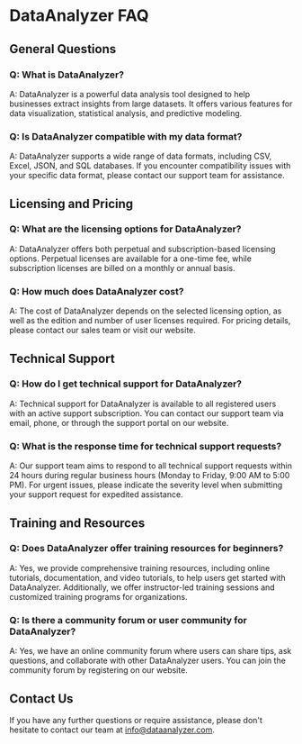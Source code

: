 # DataAnalyzer FAQ

## General Questions

### Q: What is DataAnalyzer?

A: DataAnalyzer is a powerful data analysis tool designed to help businesses extract insights from large datasets. It offers various features for data visualization, statistical analysis, and predictive modeling.

### Q: Is DataAnalyzer compatible with my data format?

A: DataAnalyzer supports a wide range of data formats, including CSV, Excel, JSON, and SQL databases. If you encounter compatibility issues with your specific data format, please contact our support team for assistance.

## Licensing and Pricing

### Q: What are the licensing options for DataAnalyzer?

A: DataAnalyzer offers both perpetual and subscription-based licensing options. Perpetual licenses are available for a one-time fee, while subscription licenses are billed on a monthly or annual basis.

### Q: How much does DataAnalyzer cost?

A: The cost of DataAnalyzer depends on the selected licensing option, as well as the edition and number of user licenses required. For pricing details, please contact our sales team or visit our website.

## Technical Support

### Q: How do I get technical support for DataAnalyzer?

A: Technical support for DataAnalyzer is available to all registered users with an active support subscription. You can contact our support team via email, phone, or through the support portal on our website.

### Q: What is the response time for technical support requests?

A: Our support team aims to respond to all technical support requests within 24 hours during regular business hours (Monday to Friday, 9:00 AM to 5:00 PM). For urgent issues, please indicate the severity level when submitting your support request for expedited assistance.

## Training and Resources

### Q: Does DataAnalyzer offer training resources for beginners?

A: Yes, we provide comprehensive training resources, including online tutorials, documentation, and video tutorials, to help users get started with DataAnalyzer. Additionally, we offer instructor-led training sessions and customized training programs for organizations.

### Q: Is there a community forum or user community for DataAnalyzer?

A: Yes, we have an online community forum where users can share tips, ask questions, and collaborate with other DataAnalyzer users. You can join the community forum by registering on our website.

## Contact Us

If you have any further questions or require assistance, please don't hesitate to contact our team at info@dataanalyzer.com.
